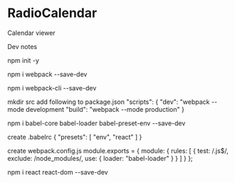 # RadioCalendar
Calendar viewer

Dev notes

npm init -y

npm i webpack --save-dev

npm i webpack-cli --save-dev

mkdir src
add following to package.json
"scripts": {
  "dev": "webpack --mode development
  "build": "webpack --mode production"
}

npm i babel-core babel-loader babel-preset-env --save-dev

create .babelrc
{
    "presets": [
        "env",
        "react"
    ]
}

create webpack.config.js
module.exports = {
  module: {
    rules: [
      {
        test: /\.js$/,
        exclude: /node_modules/,
        use: {
          loader: "babel-loader"
        }
      }
    ]
  }
};

npm i react react-dom --save-dev
